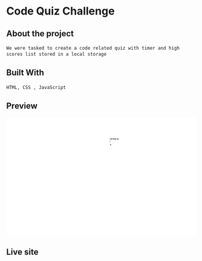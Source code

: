 # Code Quiz Challenge

## About the project
    We were tasked to create a code related quiz with timer and high scores list stored in a local storage

## Built With

    HTML, CSS , JavaScript

## Preview
![preview](./Assets/Images/codequizpreview.gif)

## Live site
